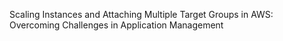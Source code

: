 Scaling Instances and Attaching Multiple Target Groups in AWS: Overcoming Challenges in Application Management
